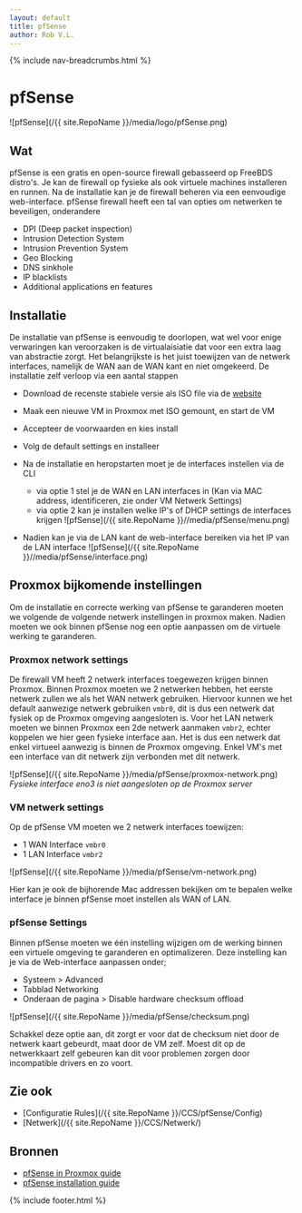```yaml
---
layout: default
title: pfSense
author: Rob V.L.
---
```


{% include nav-breadcrumbs.html %}



# pfSense
![pfSense](/{{ site.RepoName }}/media/logo/pfSense.png)

## Wat
pfSense is een gratis en open-source firewall gebasseerd op FreeBDS distro's. Je kan de firewall op fysieke als ook virtuele machines installeren en runnen. Na de installatie kan je de firewall beheren via een eenvoudige web-interface. pfSense firewall heeft een tal van opties om netwerken te beveiligen, onderandere
* DPI (Deep packet inspection)
* Intrusion Detection System
* Intrusion Prevention System
* Geo Blocking
* DNS sinkhole
* IP blacklists
* Additional applications en features  

## Installatie 
De installatie van pfSense is eenvoudig te doorlopen, wat wel voor enige verwaringen kan veroorzaken is de virtualaisiatie dat voor een extra laag van abstractie zorgt. Het belangrijkste is het juist toewijzen van de netwerk interfaces, namelijk de WAN aan de WAN kant en niet omgekeerd. De installatie zelf verloop via een aantal stappen
* Download de recenste stabiele versie als ISO file via de [website](https://www.pfsense.org/download/)
* Maak een nieuwe VM in Proxmox met ISO gemount, en start de VM
* Accepteer de voorwaarden en kies install
* Volg de default settings en installeer
* Na de installatie en heropstarten moet je de interfaces instellen via de CLI
    * via optie 1 stel je de WAN en LAN interfaces in (Kan via MAC address, identificeren, zie onder VM Netwerk Settings)
    * via optie 2 kan je installen welke IP's of DHCP settings de interfaces krijgen
        ![pfSense](/{{ site.RepoName }}//media/pfSense/menu.png)

* Nadien kan je via de LAN kant de web-interface bereiken via het IP van de LAN interface
![pfSense](/{{ site.RepoName }}//media/pfSense/interface.png)

## Proxmox bijkomende instellingen
Om de installatie en correcte werking van pfSense te garanderen moeten we volgende de volgende netwerk instellingen in proxmox maken. Nadien moeten we ook binnen pfSense nog een optie aanpassen om de virtuele werking te garanderen. 

### Proxmox network settings
De firewall VM heeft 2 netwerk interfaces toegewezen krijgen binnen Proxmox. Binnen Proxmox moeten we 2 netwerken hebben, het eerste netwerk zullen we als het WAN netwerk gebruiken. Hiervoor kunnen we het default aanwezige netwerk gebruiken ```vmbr0```, dit is dus een netwerk dat fysiek op de Proxmox omgeving aangesloten is. Voor het LAN netwerk moeten we binnen Proxmox een 2de netwerk aanmaken ```vmbr2```, echter koppelen we hier geen fysieke interface aan. Het is dus een netwerk dat enkel virtueel aanwezig is binnen de Proxmox omgeving. Enkel VM's met een interface van dit netwerk zijn verbonden met dit netwerk. 

![pfSense](/{{ site.RepoName }}/media/pfSense/proxmox-network.png)
_Fysieke interface eno3 is niet aangesloten op de Proxmox server_

### VM netwerk settings
Op de pfSense VM moeten we 2 netwerk interfaces toewijzen:
* 1 WAN Interface ```vmbr0```
* 1 LAN Interface ```vmbr2```

![pfSense](/{{ site.RepoName }}/media/pfSense/vm-network.png)

Hier kan je ook de bijhorende Mac addressen bekijken om te bepalen welke interface je binnen pfSense moet instellen als WAN of LAN.

### pfSense Settings
Binnen pfSense moeten we één instelling wijzigen om de werking binnen een virtuele omgeving te garanderen en optimalizeren. Deze instelling kan je via de Web-interface aanpassen onder; 
* Systeem > Advanced 
* Tabblad Networking
* Onderaan de pagina > Disable hardware checksum offload

![pfSense](/{{ site.RepoName }}/media/pfSense/checksum.png)


Schakkel deze optie aan, dit zorgt er voor dat de checksum niet door de netwerk kaart gebeurdt, maat door de VM zelf. Moest dit op de netwerkkaart zelf gebeuren kan dit voor problemen zorgen door incompatible drivers en zo voort.

## Zie ook
* [Configuratie Rules](/{{ site.RepoName }}/CCS/pfSense/Config)
* [Netwerk](/{{ site.RepoName }}/CCS/Netwerk/)

## Bronnen 
* [pfSense in Proxmox guide ](https://docs.netgate.com/pfsense/en/latest/virtualization/virtualizing-pfsense-with-proxmox.html)
* [pfSense installation guide ](https://docs.netgate.com/pfsense/en/latest/install/installing-pfsense.html)

{% include footer.html %}
